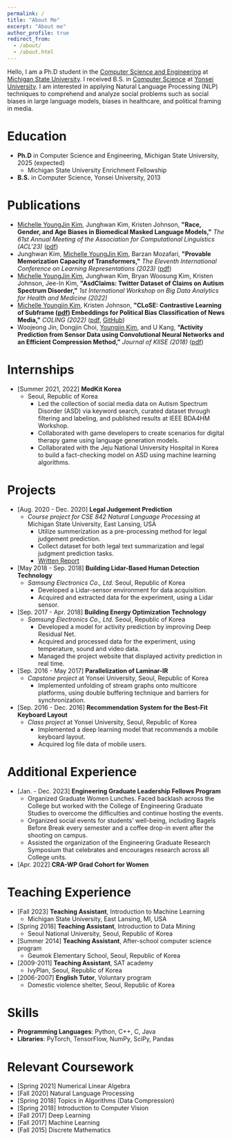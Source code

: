 ```yaml
---
permalink: /
title: "About Me"
excerpt: "About me"
author_profile: true
redirect_from: 
  - /about/
  - /about.html
---
```


Hello, I am a Ph.D student in the [Computer Science and Engineering](https://www.cse.msu.edu/) at [Michigan State University](https://msu.edu/). I received B.S. in [Computer Science](https://cs.yonsei.ac.kr/cs/index.do) at [Yonsei University](https://www.yonsei.ac.kr/en_sc/index.jsp). I am interested in applying Natural Language Processing (NLP) techniques to comprehend and analyze social problems such as social biases in large language models, biases in healthcare, and political framing in media.

Education
======
* **Ph.D** in Computer Science and Engineering, Michigan State University, 2025 (expected)
  * Michigan State University Enrichment Fellowship
* **B.S.** in Computer Science, Yonsei University, 2013

Publications
======
* <ins>Michelle YoungJin Kim</ins>, Junghwan Kim, Kristen Johnson, **"Race, Gender, and Age Biases in Biomedical Masked Language Models,"** *The 61st Annual Meeting of the Association for Computational Linguistics (ACL'23)* ([pdf](https://aclanthology.org/2023.findings-acl.749.pdf))
* Junghwan Kim, <ins>Michelle YoungJin Kim</ins>, Barzan Mozafari, **"Provable Memorization Capacity of Transformers,"** *The Eleventh International Conference on Learning Representations (2023)* ([pdf](https://openreview.net/pdf?id=8JCg5xJCTPR))
* <ins>Michelle YoungJin Kim</ins>, Junghwan Kim, Bryan Woosung Kim, Kristen Johnson, Jee-In Kim, **"AsdClaims: Twitter Dataset of Claims on Autism Spectrum Disorder,"** *1st International Workshop on Big Data Analytics for Health and Medicine (2022)*
* <ins>Michelle Youngjin Kim</ins>, Kristen Johnson, **"CLoSE: Contrastive Learning of Subframe ([pdf](https://ieeexplore.ieee.org/stamp/stamp.jsp?arnumber=10020265))
Embeddings for Political Bias Classification of News Media,"** *COLING (2022)* ([pdf](https://aclanthology.org/2022.coling-1.245.pdf), [GitHub](https://github.com/MSU-NLP-CSS/CLoSE_framing))
* Woojeong Jin, Dongjin Choi, <ins>Youngjin Kim</ins>, and U Kang, **“Activity Prediction from Sensor Data using Convolutional Neural Networks and an Efficient Compression Method,”** *Journal of KIISE (2018)* ([pdf](https://www.dbpia.co.kr/pdf/pdfView.do?nodeId=NODE07454390))

Internships
======
* [Summer 2021, 2022] **MedKit Korea**
  * Seoul, Republic of Korea
    * Led the collection of social media data on Autism Spectrum Disorder (ASD) via keyword search, curated dataset through filtering and labeling, and published results at IEEE BDA4HM Workshop.
    * Collaborated with game developers to create scenarios for digital therapy game using language generation models.
    * Collaborated with the Jeju National University Hospital in Korea to build a fact-checking model on ASD using
machine learning algorithms.

Projects
======
* [Aug. 2020 - Dec. 2020] **Legal Judgement Prediction**
  * *Course project for CSE 842 Natural Language Processing* at Michigan State University, East Lansing, USA
    * Utilize summerization as a pre-processing method for legal judgement prediction.
    * Collect dataset for both legal text summarization and legal judgment prediction tasks.
    * [Written Report](/files/CSE842_report.pdf)
* [May 2018 - Sep. 2018] **Building Lidar-Based Human Detection Technology**
  * *Samsung Electronics Co., Ltd.* Seoul, Republic of Korea
    * Developed a Lidar-sensor environment for data acquisition.
    * Acquired and extracted data for the experiment, using a Lidar sensor.
* [Sep. 2017 - Apr. 2018] **Building Energy Optimization Technology**
  * *Samsung Electronics Co., Ltd.* Seoul, Republic of Korea
    * Developed a model for activity prediction by improving Deep Residual Net.
    * Acquired and processed data for the experiment, using temperature, sound and video data.
    * Managed the project website that displayed activity prediction in real time.
* [Sep. 2016 - May 2017] **Parallelization of Laminar-IR**
  * *Capstone project* at Yonsei University, Seoul, Republic of Korea
    * Implemented unfolding of stream graphs onto multicore platforms, using double buffering technique and barriers for synchronization.
* [Sep. 2016 - Dec. 2016] **Recommendation System for the Best-Fit Keyboard Layout**
  * *Class project* at Yonsei University, Seoul, Republic of Korea
    * Implemented a deep learning model that recommends a mobile keyboard layout.
    * Acquired log file data of mobile users.

Additional Experience
======
* [Jan. - Dec. 2023] **Engineering Graduate Leadership Fellows Program**
  * Organized Graduate Women Lunches. Faced backlash across the College but worked with the College of Engineering Graduate Studies to overcome the difficulties and continue hosting the events.
  * Organized social events for students’ well-being, including Bagels Before Break every semester and a coffee drop-in event after the shooting on campus.
  * Assisted the organization of the Engineering Graduate Research Symposium that celebrates and encourages research across all College units.
* [Apr. 2022] **CRA-WP Grad Cohort for Women**

Teaching Experience
======
* [Fall 2023] **Teaching Assistant**, Introduction to Machine Learning
  * Michigan State University, East Lansing, MI, USA
* [Spring 2018] **Teaching Assistant**, Introduction to Data Mining
  * Seoul National University, Seoul, Republic of Korea
* [Summer 2014] **Teaching Assistant**, After-school computer science program 
  * Geumok Elementary School, Seoul, Republic of Korea
* [2009-2011] **Teaching Assistant**, SAT academy 
  * IvyPlan, Seoul, Republic of Korea
* [2006-2007] **English Tutor**, Voluntary program 
  * Domestic violence shelter, Seoul, Republic of Korea

Skills
======
* **Programming Languages**: Python, C++, C, Java
* **Libraries**: PyTorch, TensorFlow, NumPy, SciPy, Pandas

Relevant Coursework
======
* [Spring 2021] Numerical Linear Algebra 
* [Fall 2020] Natural Language Processing 
* [Spring 2018] Topics in Algorithms (Data Compression) 
* [Spring 2018] Introduction to Computer Vision 
* [Fall 2017] Deep Learning 
* [Fall 2017] Machine Learning 
* [Fall 2015] Discrete Mathematics 


<!-- A data-driven personal website
======
Like many other Jekyll-based GitHub Pages templates, academicpages makes you separate the website's content from its form. The content & metadata of your website are in structured markdown files, while various other files constitute the theme, specifying how to transform that content & metadata into HTML pages. You keep these various markdown (.md), YAML (.yml), HTML, and CSS files in a public GitHub repository. Each time you commit and push an update to the repository, the [GitHub pages](https://pages.github.com/) service creates static HTML pages based on these files, which are hosted on GitHub's servers free of charge.

Many of the features of dynamic content management systems (like Wordpress) can be achieved in this fashion, using a fraction of the computational resources and with far less vulnerability to hacking and DDoSing. You can also modify the theme to your heart's content without touching the content of your site. If you get to a point where you've broken something in Jekyll/HTML/CSS beyond repair, your markdown files describing your talks, publications, etc. are safe. You can rollback the changes or even delete the repository and start over -- just be sure to save the markdown files! Finally, you can also write scripts that process the structured data on the site, such as [this one](https://github.com/academicpages/academicpages.github.io/blob/master/talkmap.ipynb) that analyzes metadata in pages about talks to display [a map of every location you've given a talk](https://academicpages.github.io/talkmap.html).

Getting started
======
1. Register a GitHub account if you don't have one and confirm your e-mail (required!)
1. Fork [this repository](https://github.com/academicpages/academicpages.github.io) by clicking the "fork" button in the top right. 
1. Go to the repository's settings (rightmost item in the tabs that start with "Code", should be below "Unwatch"). Rename the repository "[your GitHub username].github.io", which will also be your website's URL.
1. Set site-wide configuration and create content & metadata (see below -- also see [this set of diffs](http://archive.is/3TPas) showing what files were changed to set up [an example site](https://getorg-testacct.github.io) for a user with the username "getorg-testacct")
1. Upload any files (like PDFs, .zip files, etc.) to the files/ directory. They will appear at https://[your GitHub username].github.io/files/example.pdf.  
1. Check status by going to the repository settings, in the "GitHub pages" section

Site-wide configuration
------
The main configuration file for the site is in the base directory in [_config.yml](https://github.com/academicpages/academicpages.github.io/blob/master/_config.yml), which defines the content in the sidebars and other site-wide features. You will need to replace the default variables with ones about yourself and your site's github repository. The configuration file for the top menu is in [_data/navigation.yml](https://github.com/academicpages/academicpages.github.io/blob/master/_data/navigation.yml). For example, if you don't have a portfolio or blog posts, you can remove those items from that navigation.yml file to remove them from the header. 


Create content & metadata
------
For site content, there is one markdown file for each type of content, which are stored in directories like _publications, _talks, _posts, _teaching, or _pages. For example, each talk is a markdown file in the [_talks directory](https://github.com/academicpages/academicpages.github.io/tree/master/_talks). At the top of each markdown file is structured data in YAML about the talk, which the theme will parse to do lots of cool stuff. The same structured data about a talk is used to generate the list of talks on the [Talks page](https://academicpages.github.io/talks), each [individual page](https://academicpages.github.io/talks/2012-03-01-talk-1) for specific talks, the talks section for the [CV page](https://academicpages.github.io/cv), and the [map of places you've given a talk](https://academicpages.github.io/talkmap.html) (if you run this [python file](https://github.com/academicpages/academicpages.github.io/blob/master/talkmap.py) or [Jupyter notebook](https://github.com/academicpages/academicpages.github.io/blob/master/talkmap.ipynb), which creates the HTML for the map based on the contents of the _talks directory).

**Markdown generator**

I have also created [a set of Jupyter notebooks](https://github.com/academicpages/academicpages.github.io/tree/master/markdown_generator
) that converts a CSV containing structured data about talks or presentations into individual markdown files that will be properly formatted for the academicpages template. The sample CSVs in that directory are the ones I used to create my own personal website at stuartgeiger.com. My usual workflow is that I keep a spreadsheet of my publications and talks, then run the code in these notebooks to generate the markdown files, then commit and push them to the GitHub repository.

How to edit your site's GitHub repository
------
Many people use a git client to create files on their local computer and then push them to GitHub's servers. If you are not familiar with git, you can directly edit these configuration and markdown files directly in the github.com interface. Navigate to a file (like [this one](https://github.com/academicpages/academicpages.github.io/blob/master/_talks/2012-03-01-talk-1.md) and click the pencil icon in the top right of the content preview (to the right of the "Raw | Blame | History" buttons). You can delete a file by clicking the trashcan icon to the right of the pencil icon. You can also create new files or upload files by navigating to a directory and clicking the "Create new file" or "Upload files" buttons. 

Example: editing a markdown file for a talk
![Editing a markdown file for a talk](/images/editing-talk.png)

For more info
------
More info about configuring academicpages can be found in [the guide](https://academicpages.github.io/markdown/). The [guides for the Minimal Mistakes theme](https://mmistakes.github.io/minimal-mistakes/docs/configuration/) (which this theme was forked from) might also be helpful. -->
